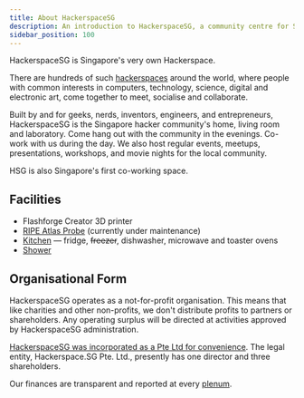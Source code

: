 ```yaml
---
title: About HackerspaceSG
description: An introduction to HackerspaceSG, a community centre for Singapore's tech and maker scenes.
sidebar_position: 100
---
```


HackerspaceSG is Singapore's very own Hackerspace. 

There are hundreds of such [hackerspaces](https://hackerspaces.org) around the world, where people with common interests in computers, technology, science, digital and electronic art, come together to meet, socialise and collaborate.

Built by and for geeks, nerds, inventors, engineers, and entrepreneurs, HackerspaceSG is the Singapore hacker community's home, living room and laboratory.  Come hang out with the community in the evenings.  Co-work with us during the day.  We also host regular events, meetups, presentations, workshops, and movie nights for the local community.

HSG is also Singapore's first co-working space.

## Facilities

- Flashforge Creator 3D printer
- [RIPE Atlas Probe](https://atlas.ripe.net/probes/14603/) (currently under maintenance)
- [Kitchen](https://hackerspaces.org/wiki/The_Kitchen_Pattern) &mdash; fridge, ~~freezer~~, dishwasher, microwave and toaster ovens
- [Shower](https://hackerspaces.org/wiki/The_Shower_Pattern)

## Organisational Form

HackerspaceSG operates as a not-for-profit organisation. This means that like charities and other non-profits, we don't distribute profits to partners or shareholders. Any operating surplus will be directed at activities approved by HackerspaceSG administration.

[HackerspaceSG was incorporated as a Pte Ltd for convenience](https://groups.google.com/g/hackerspacesg/c/X104A_CGnhs/). The legal entity, Hackerspace.SG Pte. Ltd., presently has one director and three shareholders.

Our finances are transparent and reported at every [plenum](/plenum).
